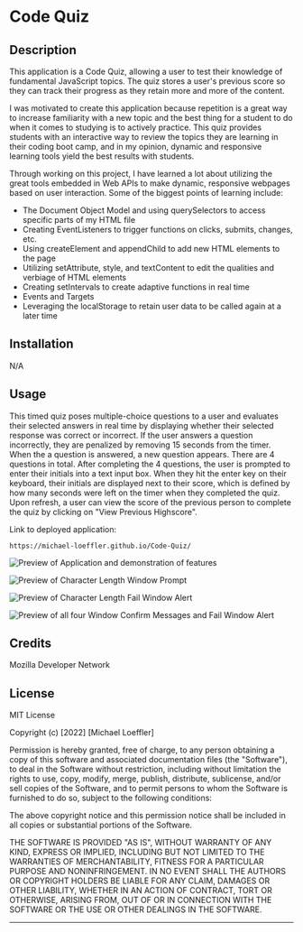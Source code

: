 # Code Quiz

## Description

This application is a Code Quiz, allowing a user to test their knowledge of fundamental JavaScript topics. The quiz stores a user's previous score so they can track their progress as they retain more and more of the content. 

I was motivated to create this application because repetition is a great way to increase familiarity with a new topic and the best thing for a student to do when it comes to studying is to actively practice. This quiz provides students with an interactive way to review the topics they are learning in their coding boot camp, and in my opinion, dynamic and responsive learning tools yield the best results with students. 

Through working on this project, I have learned a lot about utilizing the great tools embedded in Web APIs to make dynamic, responsive webpages based on user interaction. Some of the biggest points of learning include:

* The Document Object Model and using querySelectors to access specific parts of my HTML file
* Creating EventListeners to trigger functions on clicks, submits, changes, etc. 
* Using createElement and appendChild to add new HTML elements to the page
* Utilizing setAttribute, style, and textContent to edit the qualities and verbiage of HTML elements
* Creating setIntervals to create adaptive functions in real time
* Events and Targets
* Leveraging the localStorage to retain user data to be called again at a later time

## Installation

N/A

## Usage

This timed quiz poses multiple-choice questions to a user and evaluates their selected answers in real time by displaying whether their selected response was correct or incorrect. If the user answers a question incorrectly, they are penalized by removing 15 seconds from the timer. When the a question is answered, a new question appears. There are 4 questions in total. After completing the 4 questions, the user is prompted to enter their initials into a text input box. When they hit the enter key on their keyboard, their initials are displayed next to their score, which is defined by how many seconds were left on the timer when they completed the quiz. Upon refresh, a user can view the score of the previous person to complete the quiz by clicking on "View Previous Highscore".

Link to deployed application:

    https://michael-loeffler.github.io/Code-Quiz/

![Preview of Application and demonstration of features](./assets/images/passwordGeneratorDemo.gif)

![Preview of Character Length Window Prompt](./assets/images/lengthFailPre.PNG)

![Preview of Character Length Fail Window Alert](./assets/images/lengthFailPost.PNG)

![Preview of all four Window Confirm Messages and Fail Window Alert](./assets/images/characterTypeFail.PNG)

## Credits

Mozilla Developer Network

## License

MIT License

Copyright (c) [2022] [Michael Loeffler]

Permission is hereby granted, free of charge, to any person obtaining a copy
of this software and associated documentation files (the "Software"), to deal
in the Software without restriction, including without limitation the rights
to use, copy, modify, merge, publish, distribute, sublicense, and/or sell
copies of the Software, and to permit persons to whom the Software is
furnished to do so, subject to the following conditions:

The above copyright notice and this permission notice shall be included in all
copies or substantial portions of the Software.

THE SOFTWARE IS PROVIDED "AS IS", WITHOUT WARRANTY OF ANY KIND, EXPRESS OR
IMPLIED, INCLUDING BUT NOT LIMITED TO THE WARRANTIES OF MERCHANTABILITY,
FITNESS FOR A PARTICULAR PURPOSE AND NONINFRINGEMENT. IN NO EVENT SHALL THE
AUTHORS OR COPYRIGHT HOLDERS BE LIABLE FOR ANY CLAIM, DAMAGES OR OTHER
LIABILITY, WHETHER IN AN ACTION OF CONTRACT, TORT OR OTHERWISE, ARISING FROM,
OUT OF OR IN CONNECTION WITH THE SOFTWARE OR THE USE OR OTHER DEALINGS IN THE
SOFTWARE.

---